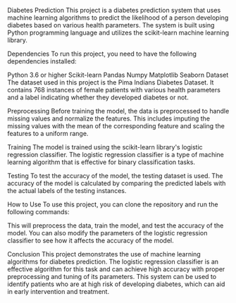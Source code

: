 Diabetes Prediction
This project is a diabetes prediction system that uses machine learning algorithms to predict the likelihood of a person developing diabetes based on various health parameters. The system is built using Python programming language and utilizes the scikit-learn machine learning library.

Dependencies
To run this project, you need to have the following dependencies installed:

Python 3.6 or higher
Scikit-learn
Pandas
Numpy
Matplotlib
Seaborn
Dataset
The dataset used in this project is the Pima Indians Diabetes Dataset. It contains 768 instances of female patients with various health parameters and a label indicating whether they developed diabetes or not.

Preprocessing
Before training the model, the data is preprocessed to handle missing values and normalize the features. This includes imputing the missing values with the mean of the corresponding feature and scaling the features to a uniform range.

Training
The model is trained using the scikit-learn library's logistic regression classifier. The logistic regression classifier is a type of machine learning algorithm that is effective for binary classification tasks.

Testing
To test the accuracy of the model, the testing dataset is used. The accuracy of the model is calculated by comparing the predicted labels with the actual labels of the testing instances.

How to Use
To use this project, you can clone the repository and run the following commands:

This will preprocess the data, train the model, and test the accuracy of the model. You can also modify the parameters of the logistic regression classifier to see how it affects the accuracy of the model.

Conclusion
This project demonstrates the use of machine learning algorithms for diabetes prediction. The logistic regression classifier is an effective algorithm for this task and can achieve high accuracy with proper preprocessing and tuning of its parameters. This system can be used to identify patients who are at high risk of developing diabetes, which can aid in early intervention and treatment.
